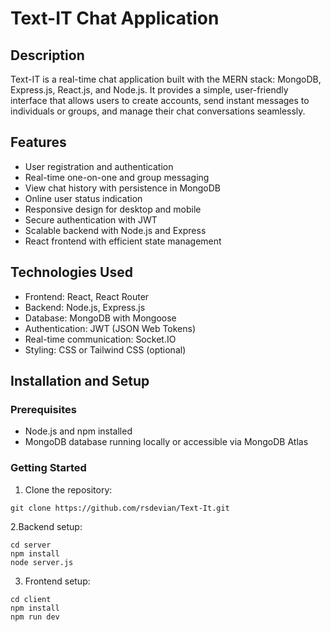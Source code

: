 # Text-IT Chat Application

## Description
Text-IT is a real-time chat application built with the MERN stack: MongoDB, Express.js, React.js, and Node.js. It provides a simple, user-friendly interface that allows users to create accounts, send instant messages to individuals or groups, and manage their chat conversations seamlessly.

## Features
- User registration and authentication
- Real-time one-on-one and group messaging
- View chat history with persistence in MongoDB
- Online user status indication
- Responsive design for desktop and mobile
- Secure authentication with JWT
- Scalable backend with Node.js and Express
- React frontend with efficient state management

## Technologies Used
- Frontend: React, React Router
- Backend: Node.js, Express.js
- Database: MongoDB with Mongoose
- Authentication: JWT (JSON Web Tokens)
- Real-time communication: Socket.IO
- Styling: CSS or Tailwind CSS (optional)

## Installation and Setup

### Prerequisites
- Node.js and npm installed
- MongoDB database running locally or accessible via MongoDB Atlas

### Getting Started

1. Clone the repository:
```
git clone https://github.com/rsdevian/Text-It.git
```

2.Backend setup:
```
cd server
npm install
node server.js
```

3. Frontend setup:
```
cd client
npm install
npm run dev
```
